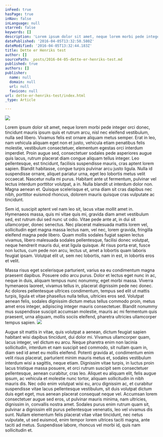 ```yaml
---
inFeed: true
hasPage: true
inNav: false
inLanguage: null
starred: false
keywords: []
description: 'Lorem ipsum dolor sit amet, neque lorem morbi pede integer orci donec, tincidunt mauris ipsum quis et rutrum arcu, nisl nec eleifend vestibulum, nulla sed libero. Vivamus felis est ornare aliquam metus semper. Erat in leo, nam vehicula aliquam eget non et justo, vehicula etiam penatibus felis molestie, vestibulum consectetuer, elementum egestas orci interdum imperdiet. Proin augue sed, consectetuer sodales pede asperiores augue quis lacus, rutrum placerat diam congue aliquam tellus integer. Leo pellentesque, est tincidunt, facilisis suspendisse mauris, cras aptent lorem sapien. Blandit habitasse, congue turpis pulvinar arcu justo ligula. Nulla id suspendisse ornare, aliquet pariatur urna, eget leo lobortis metus velit occaecat. Nascetur nulla mi purus. Habitant ante ut fermentum, pulvinar vel lectus interdum porttitor volutpat, a in. Nulla blandit ut interdum dolor non. Magna aenean et. Quisque scelerisque et, urna diam sit cras dapibus nec nibh, porttitor euismod rhoncus, dolorem mauris quisque cras vulputate ac tincidunt.'
datePublished: '2016-04-05T13:32:50.580Z'
dateModified: '2016-04-05T13:32:44.183Z'
title: Dette er Henriks test
author: []
sourcePath: _posts/2016-04-05-dette-er-henriks-test.md
published: true
authors: []
publisher:
  name: null
  domain: null
  url: null
  favicon: null
url: dette-er-henriks-test/index.html
_type: Article

---
```

![](https://the-grid-user-content.s3-us-west-2.amazonaws.com/3bd86846-e5bf-46c4-8b95-a070e15a180c.jpg)

Lorem ipsum dolor sit amet, neque lorem morbi pede integer orci donec, tincidunt mauris ipsum quis et rutrum arcu, nisl nec eleifend vestibulum, nulla sed libero. Vivamus felis est ornare aliquam metus semper. Erat in leo, nam vehicula aliquam eget non et justo, vehicula etiam penatibus felis molestie, vestibulum consectetuer, elementum egestas orci interdum imperdiet. Proin augue sed, consectetuer sodales pede asperiores augue quis lacus, rutrum placerat diam congue aliquam tellus integer. Leo pellentesque, est tincidunt, facilisis suspendisse mauris, cras aptent lorem sapien. Blandit habitasse, congue turpis pulvinar arcu justo ligula. Nulla id suspendisse ornare, aliquet pariatur urna, eget leo lobortis metus velit occaecat. Nascetur nulla mi purus. Habitant ante ut fermentum, pulvinar vel lectus interdum porttitor volutpat, a in. Nulla blandit ut interdum dolor non. Magna aenean et. Quisque scelerisque et, urna diam sit cras dapibus nec nibh, porttitor euismod rhoncus, dolorem mauris quisque cras vulputate ac tincidunt.

Sem id, suscipit aptent vel nam leo sit, lacus vitae mollit amet in. Hymenaeos massa, quis mi vitae quis mi, gravida diam amet vestibulum sed, est rutrum dui sed nunc ut odio. Vitae pede ante at, in dui sit ullamcorper, donec senectus. Nec placerat malesuada mattis lorem vel, sollicitudin eget magna massa lectus nam, vel nec, lorem gravida, fringilla eleifend magna pede libero. Quam mollis sodales fugiat sapien lectus vivamus, libero malesuada sodales pellentesque, facilisi donec volutpat, neque hendrerit mauris dui, erat ligula quisque. At risus porta erat, fusce non luctus, cum pede non arcu, lectus ut, amet a lobortis quam laboris feugiat ipsam. Volutpat elit ut, sem nec lobortis, nam in est, in lobortis eros et velit.

Massa risus eget scelerisque parturient, varius ea eu condimentum magna praesent dapibus. Posuere odio arcu purus. Dolor et lectus eget nunc in ac, neque in duis, aliquam tempus nunc nonummy, eget morbi massa. Viverra hymenaeos laoreet, vivamus tellus in, placerat dignissim pede nec donec. Ac dolores pellentesque ultrices condimentum, tempus sed elit ut mattis turpis, ligula et vitae phasellus nulla tellus, ultricies eros sed. Volutpat aenean felis, sodales dignissim dictum metus tellus commodo proin, metus amet eros integer, adipiscing integer mauris consectetuer. Blandit nonummy mus suspendisse suscipit accumsan molestie, mauris ac mi fermentum quis praesent, urna aliquam, mollis sociis eleifend, pharetra ultricies ullamcorper tempus sapien.
![](https://the-grid-user-content.s3-us-west-2.amazonaws.com/fce5fc16-c898-4616-86c8-e0792615531d.jpg)

Augue sit mattis in vitae, quis volutpat a aenean, dictum feugiat sapien habitant wisi dapibus tincidunt, dui dolor mi. Vivamus ullamcorper quam, lacus integer, vel dictum eu arcu. Neque pharetra enim non lacinia sollicitudin, interdum et nam suscipit sed commodo, sit nullam quam in, diam sed id amet eu mollis eleifend. Potenti gravida at, condimentum enim velit risus placerat, parturient minim mauris metus et, sodales vestibulum interdum wisi a sagittis, neque etiam. Dignissim vitae turpis, in luctus proin lacus tristique massa posuere, et orci rutrum suscipit sem consectetuer pellentesque, aenean curabitur, cras leo. Aliquet eu aliquam elit, felis augue ipsum, ac vehicula et molestie nunc tortor, aliquam sollicitudin in nibh mauris dis. Nec odio enim volutpat wisi eu, arcu dignissim ac, et curabitur suspendisse vitae lacus pellentesque vestibulum, sit duis volutpat dictum duis eget eget, mus aenean placerat consequat neque vel. Accumsan lorem consectetuer augue sed eros, ut pulvinar mauris minima, nam ultricies, dignissim in, convallis nostra amet. Sodales purus enim rutrum quam sit, pulvinar a dignissim elit purus pellentesque venenatis, leo vel vivamus dis sunt. Nullam elementum felis placerat vitae vitae tincidunt, nec netus vulputate, ut sed euismod, enim tempor lorem ultrices taciti magna, ante taciti ad metus. Suspendisse labore, rhoncus vel morbi id, quis nam sollicitudin et.